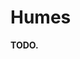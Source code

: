 # Humes
**TODO.**
<!-- % !TEX root = ../main.tex
\section{Nomad Kin} \label{kin::uman}
\DndDropCapLine{O}{utsiders, the lot of them. Dragged}
\textit{into our world by an unnatural pull, ever unable to find stable footing.
No matter how much they beg and cry, do not allow them into your home.
Touched by a strange flame, whose brightness attracts equally as strange beasts into your door, into your hearth.
Get rid of them before they share their misfortune with you.}

\hspace*{\fill} --- Abneh, renowned nimrod.

Brought into this world with the Schism, the nomad kin are a strange race from Nyx.
Also known as umans, they have almost hairless bodies, and are similar in appearance to apes.

For an unknown reason, umans attract all kinds of predators from these lands.
Additionally, their blood has similar properties to the tall ones', and is used in many rituals.
Because of these reasons, umans are dispersed all around the world, and are nomadic in nature.

\subsection*{A Broad Spectrum}
    Hunted by all kinds of kin and creatures, the nomad kin are forced to perpetually migrate and adapt to different environments, making them more physically diverse than the common kins.

    There is no typical uman, with an individual standing from 1.5 meters to a little over 1.8 meters tall, and weighing from 60 to 125 kgs.
    Acclimating to even the most extreme environments, a uman's skin shades to any color from the darkest brown to the lightest hues.
    They also grow long hair in their scalps and faces, sporting a great variety of colors and thickness.
    Nomads reach adulthood at around 14, and rarely live a single century.

    Umans are a gendered kin, and usually have one child at a time.
    Families consist of a father, a mother, and their kid or children, but it is not uncommon for other members of the nomadic groups to care for parentless children.

\subsection*{Accursed Coldblood}
    Known as coldblood due to its cerulean tint, Umans' blood has special properties, and is very useful for spellcasters.
    It retains a sort of energy, and can be used as a source of spells.
    Umans know this, and regularly prepare blood vials for trade and to strengthen troupes' wizards.

    Umans pay dearly for this special blood, as it acts as a beacon for the predators from Nyx, the Nyxborn.
    These creatures hunt umans, and many of the kin are banned from villages for safety concerns.

    Spellcasters seek coldblood, and many try to attain it by any means available.
    Naturally, the murder of umans for their blood is illegal in most nations, but some carry the custom on nevertheless.
    The nimrods are a cult that specializes in gathering coldblood via any means available, and are commonly contracted by wizards and warlocks to attain the product.

\subsection*{Adaptable and Durable}
    Hunted by both beast and kin, umans have trouble trusting others and don't normally settle in communities of other kins.
    They live in troupes exclusive to their kin, where usually all members have some familiar relationship.
    Troupes travel together and care for each other, assigning specific roles to each member based on their skills.

    Far from vulnerable, most troupes are fierce and resilient, hardened by centuries of being preyed upon.
    Groups keep track of how they are treated by different cities and towns, and only do commerce where they are accepted.

    While uncommon, some uman communities have managed to settle in one place.
    These communities keep their locations secret, communicating it only to other umans via traveler's cant, a set of writings and symbols they brought from Nyx.

\subsection*{Life in Escapade}
    For a uman, a life of adventure is not a romantic desire but rather a fact of mundane life.
    Used to the hardships of survival, a uman is especially capable of fending off threats and surpassing hardships.

    It is very common to see lone uman adventurers, either as exiles or in a quest for their troupe.
    Whatever the motive, they naturally excel at voyages, and are a great fit on any adventuring party.

\subsection*{Uman Names}
    Umans most commonly wear names from other cultures.
    Even in Nyx, umans were known to have a great variety of names depending on each specific culture.
    Those who desire to conserve their roots choose old names from their history and legends to give their children.

    \paragraph{Common Names}
    (Male) Anton, Aseir, Diero, Dorn, Evendur, Grim, Haseid, Ivor, Khemed, Kosef, Marcon, Morn, Pavel, Pieron, Rimardo, Romero, Salazar, Sergor, Umbero, Zasheir;
    (female) Atala, Arveene, Balama, Ceidil, Chessail, Dona, Faila, Jasmal, Luisa, Lureene, Marta, Quara, Rowan, Seipora, Selise, Shandri, Vonda;
    (surnames) Agosto, Amblecrown, Astorio, Basha, Buckman, Calabra, Domine, Evenwood, Falone, Greycastle, Khalid, Kulenov, Marivaldi, Marsk, Nemetsk, Pashar, Pisacar, Ramondo, Rein, Starag.

    \paragraph{Frostburn Names}
    (Male) Ander, Blath, Bran, Frath, Geth, Lander, Luth, Malcer, Stor, Taman, Urth;
    (female) Amafrey, Betha, Cefrey, Kethra, Mara, Olga, Silifrey, Westra;
    (surnames) Brightwood, Helder, Hornraven, Lackman, Stormwind, Windrivver.

    \paragraph{Boggart Names}
    (Male) Aoth, Bareris, Ehput-Ki, Kethoth, Mumed, Ramas, So-Kehur, Thazar-De, Urhur;
    (female) Arizima, Chathi, Nephis, Nulara, Murithi, Sefris, Thola, Umara, Zolis;
    (surnames) Ankhalab, Anskuld, Fezim, Hahpet, Nathandem, Sepret, Uuthrakt.

\begin{figure}[!b]
    \centering
    \includegraphics[width=0.48\textwidth]{04kins/img/19uman_monk.jpg}
\end{figure}

\subsection*{Traits}
    The nomad kin is known for their survival and adaptability, and your uman character receives the following traits:

    \subparagraph{Ability Score Increase} Two different ability scores of your choice are increased by 1.

    \subparagraph{Age} Umans reach adulthood in their late teens and live less than a century, if they manage to survive that long.

    \subparagraph{Alignment} Umans tend to no particular alignment, but they do have a penchant for community and justice, and tend to the indigo tide.

    \subparagraph{Size} Umans vary widely in height and build, from barely 1.5 meters to well over 1.8 meters tall.
    Regardless of your position in that range, your size is Medium.

    \subparagraph{Speed} Your base walking speed is 6 meters.

    \subparagraph{Languages} You can speak, read, and write the nomad tongue, and an additional language of your choice.
    You can also read and write the traveler's cant, a set of writings and symbols created by your kin to help and communicate with each other.

    \subparagraph{Learned Durability} You are competent in the Survival skill.

    \subparagraph{Relentless Endurance} When you are reduced to 0 hit points but not killed outright, you can drop to 1 hit points instead.
    You can't use this feature again until you finish a short rest.

\begin{figure}[!t]
    \centering
    \includegraphics[width=0.48\textwidth]{04kins/img/19uman_nomad.png}
\end{figure}

\subsubsection{Common Uman}
    While umans are known to be extremely adaptable to extreme habitats, most don't stay at one place for enough time to acquire this specialty and remain, for lack of a better word, common.
    In stark contrast with their name, each of these umans is unique and as such your features are specially dynamic.

    \subparagraph{Languages} You can read, write and speak one additional language of your choice.

    \subparagraph{Skills} You are competent in one skill of your choice.

    \subparagraph{Trained} You are competent with simple weapons or one martial weapon type of your choice.

    \subparagraph{Handy} You are competent with a set of artisan's tools of your choice.

\subsubsection{Frostburn Nomad}
    With skins ranging from pale blue to light purple, and hair shades from the lightest of white to deep brown colors, the Frostburn are a kin that comes from a troupe of umans that managed to survive in the lands beyond the wall of ice and stone, and beyond the reach of most coldblood beasts and nimrods.
    % These umans tend to dress with the bones and furs of the creatures they hunt, using their inventiveness to craft clothing to intimidate and scare rather than protect against cold, since their thick skins already manage this task effortlessly.

    \subparagraph{Ability Score Increase} Your Constitution score is increased by 1.

    % \subparagraph{Menacing} You are competent in the Intimidation skill.

    \subparagraph{Born Hunter} You are competent with clubs, daggers, spears, and barbed weapons.
    During a long rest you can turn a dagger or spear into a barbed version of the weapon.
    When you successfully attack a creature with a barbed weapon, the creature takes 1d4 necrotic damage at the beginning of its next turn.

    \subparagraph{Thick Skin} % You are naturally acclimated to cold environments and don't need sources of heat to survive in all but the most extreme cold.
    You are resistant to cold damage.%, and remain unaffected by cold environments.

    \subparagraph{Ice Shell} As two actions, you can grow a thick layer of ice around your body to protect you.
    You gain resistance to piercing and slashing damage and vulnerability to bludgeoning damage for a number of turns equal to your Constitution modifier (Minimum of 1).
    Additionally, any creature that attacks you with a melee attack during this time suffers 1d4 piercing damage.
    You can use this trait once per short rest.

\subsubsection{Boggart}
    Boggarts are umans that live in the swamps and marshes of Yuadrem.
    Boggarts are generally tall, slim, and amber-skinned, with eyes of hazel or brown.
    Their hair ranges from black to dark brown, but most shave off all their hair.
    These umans are craftier than the average, and are known to prepare complex traps and mechanisms to protect their communities or alert them of imminent danger.

    \subparagraph{Ability Score Increase} Your Wisdom score is increased by 1.

    \subparagraph{Bog Swimmer} Boggart tactics usually include a good dose of swimming through less than cooperative waters.
    You have a swimming speed of 6 meters.

    \subparagraph{Swamp Life} You have advantage on saving throws against poison and diseases, and you have resistance against poison damage.

    \subparagraph{Stealthy Hunter} You are competent with blowguns, nets, and bolas.
    % You also are proficient with a Poisoner's kit.

\subsubsection{Cursed Kin}
    It is said that the umans who remain in the place of their arrival start showing their true form.
    While the accuracy of this statement remains untested, it is true that those who stay in the Dead Sea do show strange changes to their appearance.
    Large, black horns grow on their heads, their skin and eyes turn into a very pale shade, and their bodies grow.
    While most cursed kin do act more menacing and violent than the average uman, it is likely that this is a side effect of their harsh homeland more than a natural development in their minds.

    \subparagraph{Size} Unlike most nomad kin, you stand between 2.1 and 2.4 meters tall and weight between 140 and 170 kg.
    Your size is medium.

    \subparagraph{Ability Score Increase} Your Strength score is increased by 1.

    % \subparagraph{Natural Athlete} You have proficiency in the Athletics skill.

    \subparagraph{Abyssal Resistance} You have resistance to fire damage.

    \subparagraph{Unholy Fortitude} Your hit point maximum increases by an amount equal to your level.

    \subparagraph{Ram} Your horns are a natural weapon, which you may use use to make unarmed strikes.
    If you hit with them, you deal bludgeoning damage equal to 1d4 + your Strength modifier, instead of the damage normal for an unarmed strike.

    \subparagraph{Powerful Build} You count as one size larger when determining your carrying capacity and the weight you can push, drag or lift.

\begin{figure}[!b]
    \centering
    \includegraphics[width=0.48\textwidth]{04kins/img/19uman_cursed.png}
\end{figure}

\newpage -->

<!-- % !TEX root = ../main.tex
\section{Horned Kin} \label{kin::gat}
\DndDropCapLine{W}{hen you contract a horned one, be}
\textit{sure to pay them double.
Fulfill all their needs as they seclude into their workshop, and pay no mind to their uncanny silence.
Most of all, be sure to avoid interrupting them.
Just wait.
The prize that will arrive after they're done working is sure to outshine all your other possessions, and hold a special place in your collection for you and your descendants.}

\hspace*{\fill} --- Orr, Vesjen's master smith.

Citadels carved into the highest of cliff faces.
Mines hidden inside the deepest of ravines.
Workshops rumbling with the sound of hard labor until the darkest of hours.
These are the traits that define the gat.

The gat, marheth'llal rlue, or horned kin are the oldest among the sentient races created by the ets.
Molded as diggers and laborers, their passion for work is ingrained into their very blood.
To date they are known as master miners, builders, and artisans.

Being the first of the kins, they are established and well-developed.
Gats are the builders of the Seven Kingdoms of the Coast, the oldest active nations in Yuadrem.

\subsection*{Beard and Horns}
    The horned kin was designed in the image of goats, and share their horns, facial features, and digitigrade feet.
    They stand in a hunched manner and are generally slender.
    Gats are covered by a thick layer of fur ranging in hues from light blonde to absolute black.
    Many enjoy growing a beard.

    Gats' eyes are of strong colors, usually light blue, yellow, orange, or light brown.
    Like goats, their pupils are rectangular and elongated.
    The manner in which each gat's beard and horns grow is unique, and most take pride in these features, showing them off whenever possible.

    Gats are genderless creatures.
    All gats are born with a pair of seeds hidden in a small sack between their legs.
    Around the age of 30, a gat reaches physical maturity.
    This is signalled by a slight swelling in these seeds, which they can now cut and plant under a thick layer of rich soil.

    While underground, the seed will grow by leeching nutrients off the earth.
    After a gestation period of around 2 years, the gat will dig their way up from the ground and emerge as a somewhat competent infant.
    A gat would-be-parent must always be careful about where to plant their seed, for if a newborn sees the sun or any strong light during their first days, they run the risk of being permanently blinded.

\subsection*{Adaptable and Hardy}
    Gat share many traits with the common goat.
    They dwell on bleak mountaintops, deep ravines, rocky hills, and open plains.
    While adult gats are not sensitive to sunlight, most prefer dark places.
    These predilections lead to gat towns and cities being built underground or in harsh cliff faces.

    Never satisfied with their homes, the horned kin's hubris leads to their cities to reach depth and size.
    Raids against smaller gat city-state are common, and the gats take them as a chance to test their impenetrable defenses, complex traps, and combat-hardened military skills.

\subsection*{Peaceful Demeanor}
    The horned kin are peaceful creatures and mostly shun external conflict.
    They are very sociable creatures, and all city-states have one large marketplace in their center for merchants and caravans to settle in.
    Surrounded by inns and taverns, these markets act as the commerce hubs of the city.

    Community lifestyle is very important to gats, and most wouldn't flinch to give their lives for their city-state.
    Due to the gats' slow reproductive cycle, their cities are very welcoming to other species.
    It's common to find cities and towns where less than half of the total population is gat.
    They treat other species as kin, but high political and military ranks are exclusive to gats.

\subsection*{Impulse towards Greatness}
    It is rare for a gat to willingly leave their home, and most spend their entire lives in one city-state.
    However, some do feel the call to adventure, and most follow it to gather rare crafting materials or to fulfill a task needed by their community.

    Gats are meticulous individuals, and this naturally extends to adventurers.
    They won't step into the wilderness unprepared, sparing no expense in armor, weapons, utilities, and the training to use all of this.

    Gats are naturally family-oriented, and its very rare for one gat to abandon their progeny.
    In the rare occasion that a gat does decide to leave their community behind, it is written law to leave one child or seed planted back home.

    This tradition serves a double purpose.
    First, the child acts as a magnet to their parent.
    Second, in the event that the child is orphaned, their mere presence at least maintains a steady population number.
    These gats are the ``Children of the Collective'', and it is tradition that they are taken care of by the whole city, thus nurturing a strong sense of community.

\subsection*{Gat Names}
    All gat tongues are simple and practical languages, and the horned ones have a tendency towards easy to pronounce names.
    A parent gives their child their name once they gain independence, and its rare for a gat to change it.
    Gats don't use family names, preferring instead to wear their main profession as a surname.

    \paragraph{Names}
    Adrevik, Ani, Anush, Armen, Avag, Gagik, Garen, Gevog, Gohar, Grigor, Hak, Harig, Hovsep, Jirar, Kevon, Khadzak, Marim, Narek, Pagran, Poghos, Ruben, Sivadr, Sona, Vahagn, Vefan.

    \paragraph{Surnames}
    Axgat, Bonecarver, Bowyer, Caretaker, Cook, Dyer, Engraver, Farmer, Fishergat, Glassblower, Gemcutter, Guard, Mason, Metalsmith, Miner, Speargat, Trader, Trapper, Weaponsmith, Woodworker.

\subsection*{Traits}
    Your gat character's hardiness and tendency towards craftsmanship gives them the following set of skills:

    \subparagraph{Ability Score Increase} Your Constitution score increases by 2.

    \subparagraph{Age} Gats mature slowly, but they live very long lives.
    You are sexually mature at around 30 years, and live to around 350 years.

    \subparagraph{Alignment} Industrious and strong, gats focus more on getting things done rather than morals or ethics.
    They have a tendency towards fairness and justice, and therefore are inclined towards the indigo tide.

    \subparagraph{Size} Gats typically range from 1.2 to 1.5 meters.
    Your size is medium.
    They aren't too slender or stout for their size, weighing on average 50 kg.

    \subparagraph{Speed} Your base walking speed is 6 meters.

    \subparagraph{Stable Footing} You are not slowed by difficult terrain caused by rocks, gravel, sheer faces, and other such obstacles.

    \subparagraph{Keratin Horns} You know the Push action (See page \pageref{act::push}), using your strong horns to shove your target.

    Additionally, your horns are a melee weapon that deals 1d4 plus your Strength modifier in bludgeoning damage.

    \subparagraph{Craftsgatship} You are competent with a set of artisan's tools of your choice.

    \subparagraph{Strange Mood} Periodically, individual gat are struck with an idea for a masterwork artifact and enter a strange mood.
    Only with a great force of will can a gat ignore this pull, and not even the strongest can fully stop the craving.

    If you are at least 30 years old, roll a d100 whenever you take a long rest.
    % You can choose to roll this twice.
    On a 100, you are struck by a strange mood.
    The materials required for your masterwork item can either be chosen by you or by the DM.
    They must be related to the proficiency given by your Craftsgatship trait and at least one of them must be either hard to find or very expensive.

    At the start of every subsequent long rest, you must succeed on a Wisdom saving throw of a DC equal to 8 + the number of months since your strange mood started.
    On a fail, the need to work on your craft consumes you.
    If you fail to work on the object in any way during the long rest, your restlessness prevent you from gaining its benefits.

    It takes you a month of work in total to craft the artifact, which can be paused between

    It takes you 2 months of work to craft the artifact, but after you start you can indefinitely pause the production as long as you can properly secure it.
    The masterwork item produced has a value of 100,000 GP, but it's very rare to see a gat willingly part with it.
    These items are usually declared as family heirlooms, personal keepsake, or an offering to a king, leader, or deity.

    Weapons, armor, or similar objects crafted in a strange mood are +2, and are of specially exquisite quality.

    \subparagraph{Languages} You know how to speak, write, and read Avshenese and one additional language of your choice.

\begin{figure}[!b]
    \centering
    \includegraphics[width=0.47\textwidth]{04kins/img/11gat_knight.png}
\end{figure}

\newpage

\subsubsection{Noves Gat}
    Acclimated to the highest mountains and deepest ravines, cliff gats are the most common of the horned kin.
    Builders of the immense gat city-states, it's very rare to see a cliff gat not actively pursuing their craft.

    \subparagraph{Ability Score Increase} Your time spent in civilization has given you a profound common sense and a general grasp on almost any subject.
    Your Intelligence score is increased by 1.

    \subparagraph{Gat Toughness} Your hit point maximum increases by 1, and it increases by 1 every time you gain a level.

    \subparagraph{Expert Craftsgatship} Noves gats are renowned worldwide for their crafts, and even the untrained eye can recognize an item made by one.
    You are an expert with the artisan's tools associated to your Craftsgatship trait.

    The value of the item you produce in a strange mood is increased to 250,000 GP.
    If you make a weapon, armor, or similar item, it is a +3 item.
    Additionally, you must roll your Strange Mood wisdom saving throw twice at the beginning of every month.

\subsubsection{Bughna Gat}
    In the year 102 AS, the army of healing invaded Ctereth's dwellings and plundered a great haul of qualars.
    These restored the minds of many gats, who became known as the bughna gats.
    % While their minds were recovered, the habits they learned as lost ones have never truly been abandoned.

    Bughna gats feel constrained in cities, and tend to abandon city-states at a young age, freely exploring the outside world.
    % Despite their nature, gats are never truly free of their sense of community.
    Bughna gats tend to travel in packs comprised by varied kins and ethnic groups.

    \subparagraph{Ability Score Increase} Your balance and ability to walk on the steepest of hills is unmatched, and your Dexterity score is increased by 1.

    \subparagraph{Fleet of Foot} Your base walking speed increases by 2 meters.

    \subparagraph{See Them Coming} You have advantage on initiative rolls while in plains, grasslands, and any other open natural environment.

\subsubsection{Treb Gat}
    While many of the gat lost ones were recovered, most of those who wandered off to the dead sea could never be found due to the toxic mist.
    % Here they became the Treb Gat, and eventually acquired qualar back via unknown means.
    These gats are far removed from their calm origins, having to survive the harsh and hostile environment.
    Treb gats have large and muscular bodies, large horns, and dirty, patchy hair.

    \subparagraph{Ability Score Increase} Your restlessness knows no bounds.
    Your Strength score is increased by 1.

    \subparagraph{Size} Treb gats tend to be much larger than their common brethren, measuring between 160 and 200 cm and weighting between 90 and 120 kg.
    Your size is still medium.

    \subparagraph{Uncanny Brutality} While in combat, you are absorbed by a primal rage.
    You have disadvantage on any attacks made with finesse, martial weapons without the heavy property, and ranged weapons.

    \subparagraph{Hammering Horns} You are never unarmed.
    The damage die of your horns is increased to a d6.

    \subparagraph{Savage Attacks} When you score a critical hit with a melee weapon attack, you can roll one of the weapon's damage die one additional time and add it to the extra damage of the critical hit.

    \subparagraph{Fell Mood} When you are struck by a strange mood, the need to craft an exquisite artifact is replaced by an unrelenting urge to kill.
    You have to choose your prey from either a renowned hero, an ancient being, or a forgotten beast.

    After the deed is done, you can craft a disquieting artifact from the creature's remains, following the normal rules of a strange mood.
    All the other conditions of the trait remain the same.%, replacing the need to gather materials with the insatiable craving to hunt said creature.

\begin{figure}[!b]
    \centering
    \includegraphics[width=0.48\textwidth]{04kins/img/11gat_treb.png}
\end{figure}

\newpage -->

<!-- % !TEX root = ../main.tex
\section{Winged Kin} \label{kin::ird}
\DndDropCapLine{Y}{es, sure, you can create a machine to}
\textit{glide.
You can even ride a creature to stay aloft.
But you will never truly fly.
No kin can tame the sky with such grace as the irds.
Trust me, if they weren't so humble as to live among us, constrained to the ground, we'd be building temples to venerate their graciousness.}

\hspace*{\fill} --- Josiah, priest from the church of Rhekesh.

Sequestered in high mountains, deep jungles, and hot deserts, the irds, sisz rlue, or winged kin are known to survive some of the harshest environments all around Yuadrem.

\subsection*{Beak and Feather}
    From below, irds look much like large birds.
    Only when they descend to roost or walk in the ground does their humanoid appearance reveal itself.
    Standing upright, an ird might reach 2 meters tall.
    They have long, narrow legs that taper to sharp talons.

    Feathers cover their bodies, with their plumage typically reflecting the environment they develop in.
    Their heads complete the avian appearance, being that of a parrot, hawk, or vulture.
    Irds' arms have very long feathers, which allow them to fly with ease.
    The three subraces of the irds are very distinct from each other.
    This is due to the fact that they were created by three different ets, all in pursuit of a same goal, yet for different environments.

    The winged kin are the only gendered species created by the tall kin.
    Some time after reproduction, a female will lay one to three eggs and the couple will refrain from contact with others in their tribe, becoming extremely protective of their children until they reach maturity.

\subsection*{Sky Wardens}
    Nowhere are the irds more comfortable than in the sky.
    They can spend hours in the air, and some go as long as days, locking their wings in place and letting the thermals hold them aloft.
    In battle, they prove dynamic and acrobatic fliers, moving with remarkable speed and grace, diving to lash opponents with weapons or talons before turning and flying away.

    Once airborne, an ird leaves the sky with reluctance.
    They sometimes forget or ignore vertical distances, and they have nothing but pity for those earthbound kins forced to live and toil constrained to the ground.

    The ird are a tribal species, and its rare for a tribe to hold more than a hundred irds at once.
    The only exceptions to this rule are the Krudzal and Kaldrathal, both large countries in the northern reaches of Yuadrem.
    They are welcoming to traders and visitors in general, but generally don't allow members from other kins to be permanent residents within their territory, and frown upon guests who overstay their welcome.

    Once tribes of irds settle in an area, they share a hunting territory that extends across an area up to 150 km on a side, with each tribe hunting in the lands nearest to their colony, ranging farther should game become scarce.
    A typical colony consists of one large, open-roofed nest made of woven vines.
    The eldest acts as leader with the support of a shaman.

\subsection*{Avian Mannerisms}
    The resemblance of ird to birds isn't limited to physical features.
    Irds display many of the same mannerisms as ordinary birds.
    They are fastidious about their plumage, frequently tending their feathers, cleaning and scratching away any tiny passengers they might have picked up.
    When they deign to descend from the sky, they often do so near pools where they can catch fish and bathe themselves.
    Even when perched on a high branch or at rest in their mountaintop homes, they appear alert, with eyes moving and bodies ready to take flight.

    Many winged kin punctuate their speech with chirps, sounds they use to convey emphasis and to shade meaning.
    An ird might become frustrated with people who fail to pick up on the nuances; an ird's threat might be taken as a jest and vice versa.
    Confinement terrifies the winged kin.
    To be imprisoned by the cold, unyielding earth is a torment few ird can withstand.

\subsection*{Innate Curiosity}
    Irds are naturally curious which, summed with their freedom of movement, leads to them being the ideal explorers and adventurers.
    They use their large wings to travel to almost any place in the entirety of Yuadrem, and as such they've become a common sight in all its reaches.
    Outside of their tribes, irds do enjoy living within other civilizations, and its rare to see a city or large settlement without at least one ird inhabitant.

    % Winged kin tribes are accepting of their members leaving for indefinite amounts of time, and this is even encouraged in many communities.
    % In fact, the population of a tribe is ever-changing, with the only constants being the eldest members and the shaman.
    % This means that neighboring tribes have strong and healthy relations, each coming to aid the ones in need without question.
    % Another consequence of their tendency to travel is the versatility of ird artisans, who integrate techniques from all around Yuadrem into their craft.

\subsection*{Ird Names}
    Ird names separate into two main categories.
    The first resemble their original language, Harualish, and include clicks, trills, and whistles to the point that other kins have a difficult time pronouncing them.
    When interacting with other races, they may use nicknames gained from people they meet or shortened forms of their full names.

    On the other hands, irds from Krudzal, Kaldrathal, and other civilized lands tend to speak Shanise.
    Shanise is a language formed from the interaction of Harualish-speaking irds and Avshenese-speaking gats in the north.

    An ird last name is usually simply ``son/daughter of'' followed by one of their parent's name.
    Most irds admire their parents, and wear their last names with pride.

    \paragraph{Harualish Ird Names}
    Aera, Aial, Aur, Deekek, Errk, Heehk, Ikki, Kleeck, Oorr, Ouss, Quaf, Quierk, Salleek, Urreek, Zeed.

    \paragraph{Male Shanise Ird Names}
    Aden, Azat, Daneal, Dirkir, Eastean, Goker, Idrahin, Jakod, Jaldor, Jasin, Kuneit, Lutdzu, Nuretin, Nutlar, Rezat, Semir, Shasar, Tajik, Tenel, Tshasin, Unut.

    \paragraph{Female Shanise Ird Names}
    Aise, Asutshan, De\~na, Dilsad, Dorun, Drinja, Eda, Gudlag, Gulden, Hazal, Iris, Katrin, Kisnet, Naina, Nerhe, Sehil, Selna, Sher, Solveag, Tedziye, Zainej.

\subsection*{Traits}
    Your ird character has access to different abilities common to all subraces:

    \subparagraph{Ability Score Increase} Your Dexterity score increases by 1, and your Wisdom score increases by 1.

    \subparagraph{Age} Ird reach maturity by age 14, and don't usually live much longer than 150 years.

    \subparagraph{Alignment} Ird have an inclination towards the red tide, which is supported by their adventurous lifestyle.

    \subparagraph{Size} Ird are tall, and range from 1.70 to 2 meters.
    They have thin bodies and hollow bones, weighing between 40 and 50 kilograms.
    Your size is medium.

    \subparagraph{Speed} You have a walking speed of 5 meters, and a flying speed of 10 meters.
    To fly, you can't wear medium or heavy armor, carry heavy weapons, wield a shield or be encumbered.
    Since you flap your arms to fly, you cannot use them to attack while flying.
    You can use your versatile talons to hold and use simple weapons or spellcasting components.

    If you are hit while flying, roll a Concentration check.
    You have disadvantage on this check if you have a roof above you.
    On a failure, you fall to the ground at a rate of 100 meters per round, taking falling damage when hitting the ground.
    If you haven't landed at the beginning of your next turn, you can continue flying normally, albeit 100 meters below where you were before.

    \subparagraph{Graceful Landing} Your years of living at great heights have taught you how to fall more gracefully.
    You reduce the damage die for fall damage from a d6 to a d4, and you do not fall prone after taking falling damage, unless you are unconscious.

    \subparagraph{Keen Senses} You are competent in the Perception skill.

\subsubsection{Qulbaba Ird}
    Many irds can be found living in isolated tribes inside the jungles of Yuadrem.
    In the east they live in Harual, and in the west in the Jenkashian empire.
    Qulbaba ird have a face resembling that of a parrot, and their feathers' coloration depends on their gender.
    Males usually have very brightly colored feathers, showing any combination of colors.
    Females mostly have dull gray, brown, and dark green feathers, aiding their ability to hide in the jungle.

    \subparagraph{Ability Score Increase} Your time gliding between branches and vines has augmented your flying capacity.
    Your Dexterity score increases by 1.

    \subparagraph{Bright Coloration} As a male, you are competent in the Performance skill.
    Additionally, you have advantage on Charisma (Intimidation) checks made against creatures with an Intelligence score of 5 or less.

    \subparagraph{Dark Feathers} As a female, you have advantage in Dexterity (Stealth) checks made in dim or dark light or in heavily forested areas.

    \subparagraph{Strong Talons} You are competent with unarmed strikes, which deal 1d4 plus your Dexterity modifier as slashing damage on a hit.
    Additionally, you have advantage of Strength (Athletics) checks made to climb any surface your talons could reasonably grip.

    \subparagraph{Language} You know how to speak, read, and write Qualinese and one additional language of your choice.

\begin{figure}[!b]
    \centering
    \includegraphics[width=0.48\textwidth]{04kins/img/12ird_qulbaba.png}
\end{figure}

\subsubsection{thulkraka Ird}
    Unlike their brethren, the thulkraka tribes that settled on the many mountaintops of Yuadrem live their lives mostly constrained to the ground, and are only able to fly when the harsh mountain weather allows it.
    They are thus bulkier than the average ird, and commonly are clumsy fliers due to their lack of experience.
    Their faces are similar to that of hawks, and their feathers' coloration is bleak and cold, usually sporting white, gray, light blue, and brown colors.

    \subparagraph{Ability Score Increase} Isolated from other races, you have been able to take the time to truly appreciate the calmness of the mountains.
    Your Wisdom score is increased by 1.

    \subparagraph{Bulky Frame} Your flying speed is reduced to 7 meters, but you can fly while carrying heavy weapons and/or wearing medium armor.

    \subparagraph{Mountain Born} You're acclimated to altitudes up to 6,000 meters.
    You're also naturally adapted to cold climates.

    \subparagraph{Thulkrakan Descent} You are competent with smith's tools, as is tradition among your people.

    \subparagraph{Language} You know how to speak, read, and write Shanise and one additional language of your choice.

\begin{figure}[!t]
    \centering
    \includegraphics[width=0.47\textwidth]{04kins/img/12ird_thulkraka.png}
\end{figure}

\subsubsection{Dratl Ird}
    Irds from the Dratl houses are known as ruthless ruffians, and are pariahs to the other winged kin subspecies.
    They are known for constantly harassing the other ird tribes, as well as any who approach their territory.
    The are collectively banned from entering any tribe from the other subspecies, and are usually unwelcome in towns and cities due to their bad reputation.

    Nowadays, Dratl houses are scattered around the Zoedrem desert, mostly unorganized.
    These are the remnants of the once great empire of Hulnar, disbanded in 591 AS.
    Despite their lost grandness, they are still feared by the common people, and continue to fiercely protect their hunting grounds.

    A Dratl ird's beak resembles that of a vulture, and their feathers are generally black, white, and red.
    As a dratl ird grows up, their irises become noticeably white, while the sclera surrounding them turn into a bright red color.

    \subparagraph{Ability Score Increase} Your time surviving in the harsh climate of the desert has given you an increased robustness.
    Your Constitution score is increased by 1.

    \subparagraph{Wing Flap} When you use the disengage action, you can choose to use another action to propel yourself upward a distance equal to half your flying speed.

    \subparagraph{Bone Breaker} While flying, you can attempt to attack a creature with an eviscerating attack.
    Using two actions, you can swoop down up to your flying speed towards a creature you can see, and make a melee weapon attack roll against it.
    If the attack hits, it's a critical hit.
    The attack is tiring, and you can use this trait only once per combat encounter.
    % You can use this trait once per combat encounter.

    \subparagraph{Language} You know how to speak, read, and write Zsekian and one additional language of your choice.

% \begin{figure}[!b]
%     \centering
%     \includegraphics[width=0.47\textwidth]{04kins/img/12ird_dratl.png}
% \end{figure}

\newpage -->
